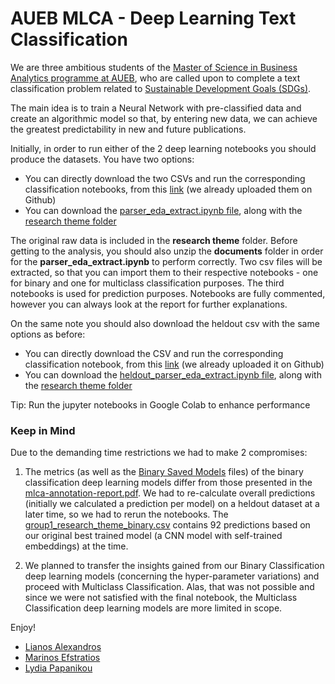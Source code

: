 # AUEB MLCA - Deep Learning Text Classification

We are three ambitious students of the [Master of Science in Business Analytics programme at AUEB](http://analytics.aueb.gr/), who are called upon to complete a text classification problem related to [Sustainable Development Goals (SDGs)](https://sdgs.un.org/goals). 

The main idea is to train a Neural Network with pre-classified data and create an algorithmic model so that, by entering new data, we can achieve the greatest predictability in new and future publications.

Initially, in order to run either of the 2 deep learning notebooks you should produce the datasets. You have two options:

- You can directly download the two CSVs and run the corresponding classification notebooks, from this [link](https://github.com/Nightherald/Deep-Learning-Annotation/tree/main/parser_eda_extract/Dataset) (we already uploaded them on Github)
- You can download the [parser_eda_extract.ipynb file](https://github.com/Nightherald/Deep-Learning-Annotation/blob/main/parser_eda_extract/parser_eda_extract.ipynb), along with the [research theme folder](https://github.com/Nightherald/Deep-Learning-Annotation/tree/main/parser_eda_extract/research_theme)

The original raw data is included in the **research theme** folder. Before getting to the analysis, you should also unzip the **documents** folder in order for the **parser_eda_extract.ipynb** to perform correctly. Two csv files will be extracted, so that you can import them to their respective notebooks - one for binary and one for multiclass classification purposes. The third notebooks is used for prediction purposes. Notebooks are fully commented, however you can always look at the report for further explanations. 

On the same note you should also download the heldout csv with the same options as before:

- You can directly download the CSV and run the corresponding classification notebook, from this [link](https://github.com/Nightherald/Deep-Learning-Annotation/tree/main/heldout_parser_eda_extract/Dataset) (we already uploaded it on Github)
- You can download the [heldout_parser_eda_extract.ipynb file](https://github.com/Nightherald/Deep-Learning-Annotation/blob/main/heldout_parser_eda_extract/heldout_parser_eda_extract.ipynb), along with the [research theme folder](https://github.com/Nightherald/Deep-Learning-Annotation/tree/main/heldout_parser_eda_extract/research_theme)

Tip: Run the jupyter notebooks in Google Colab to enhance performance

### Keep in Mind
Due to the demanding time restrictions we had to make 2 compromises:

1. The metrics (as well as the [Binary Saved Models](https://github.com/Nightherald/Deep-Learning-Annotation/tree/main/Binary%20Saved%20Models) files) of the binary classification deep learning models differ from those presented in the [mlca-annotation-report.pdf](https://github.com/Nightherald/Deep-Learning-Annotation/blob/main/mlca-annotation-report.pdf). We had to re-calculate overall predictions (initially we calculated a prediction per model) on a heldout dataset at a later time, so we had to rerun the notebooks. The [group1_research_theme_binary.csv](https://github.com/Nightherald/Deep-Learning-Annotation/blob/main/group1_research_theme_binary.csv) contains 92 predictions based on our original best trained model (a CNN model with self-trained embeddings) at the time.

2. We planned to transfer the insights gained from our Binary Classification deep learning models (concerning the hyper-parameter variations) and proceed with Multiclass Classification. Alas, that was not possible and since we were not satisfied with the final notebook, the Multiclass Classification deep learning models are more limited in scope.


Enjoy! 

- [Lianos Alexandros](https://www.linkedin.com/in/alexandros-lianos-679850150/)
- [Marinos Efstratios](https://www.linkedin.com/in/efstratiosmarinos/)
- [Lydia Papanikou](https://www.linkedin.com/in/lydia-papanikou-59500067/)
